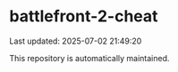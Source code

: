 # battlefront-2-cheat

Last updated: 2025-07-02 21:49:20

This repository is automatically maintained.

